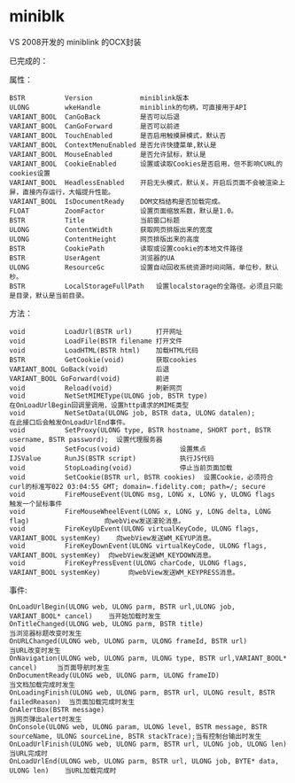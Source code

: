 # miniblk
VS 2008开发的 miniblink 的OCX封装

已完成的：

属性：

    BSTR          Version            miniblink版本
    ULONG         wkeHandle          miniblink的句柄，可直接用于API
    VARIANT_BOOL  CanGoBack          是否可以后退
    VARIANT_BOOL  CanGoForward       是否可以前进
    VARIANT_BOOL  TouchEnabled       是否启用触摸屏模式，默认否
    VARIANT_BOOL  ContextMenuEnabled 是否允许快捷菜单,默认是
    VARIANT_BOOL  MouseEnabled       是否允许鼠标，默认是
    VARIANT_BOOL  CookieEnabled      设置或读取Cookies是否启用，但不影响CURL的cookies设置
    VARIANT_BOOL  HeadlessEnabled    开启无头模式，默认关。开启后页面不会被渲染上屏，直接内存运行，大幅提升性能。
    VARIANT_BOOL  IsDocumentReady    DOM文档结构是否加载完成。
    FLOAT         ZoomFactor         设置页面缩放系数，默认是1.0。
    BSTR          Title              当前窗口标题
    ULONG         ContentWidth       获取网页排版出来的宽度
    ULONG         ContentHeight      网页排版出来的高度
    BSTR          CookiePath         读取或设置cookie的本地文件路径
    BSTR          UserAgent          浏览器的UA
    ULONG         ResourceGc         设置自动回收系统资源时间间隔，单位秒，默认秒。
    BSTR          LocalStorageFullPath   设置localstorage的全路径。必须且只能是目录，默认是当前目录。

方法：

    void          LoadUrl(BSTR url)      打开网址   
    void          LoadFile(BSTR filename 打开文件  
    void          LoadHTML(BSTR html)    加载HTML代码  
    BSTR          GetCookie(void)        获取cookies   
    VARIANT_BOOL GoBack(void)            后退   
    VARIANT_BOOL GoForward(void)         前进  
    void          Reload(void)           刷新网页  
    void          NetSetMIMEType(ULONG job, BSTR type)                   在OnLoadUrlBegin回调里调用，设置http请求的MIME类型 
    void          NetSetData(ULONG job, BSTR data, ULONG datalen);       在此接口后会触发OnLoadUrlEnd事件。   
    void          SetProxy(ULONG type, BSTR hostname, SHORT port, BSTR username, BSTR password);  设置代理服务器  
    void          SetFocus(void)               设置焦点  
    IJSValue      RunJS(BSTR script)           执行JS代码
    void          StopLoading(void)            停止当前页面加载  
    void          SetCookie(BSTR url, BSTR cookies)  设置Cookie，必须符合curl的标准写022 03:04:55 GMT; domain=.fidelity.com; path=/; secure 
    void          FireMouseEvent(ULONG msg, LONG x, LONG y, ULONG flags                        触发一个鼠标事件  
    void          FireMouseWheelEvent(LONG x, LONG y, LONG delta, LONG flag)                   向webView发送滚轮消息。  
    void          FireKeyUpEvent(ULONG virtualKeyCode, ULONG flags, VARIANT_BOOL systemKey)    向webView发送WM_KEYUP消息。  
    void          FireKeyDownEvent(ULONG virtualKeyCode, ULONG flags, VARIANT_BOOL systemKey)  向webView发送WM_KEYDOWN消息。   
    void          FireKeyPressEvent(ULONG charCode, ULONG flags, VARIANT_BOOL systemKey)       向webView发送WM_KEYPRESS消息。   

事件:

    OnLoadUrlBegin(ULONG web, ULONG parm, BSTR url,ULONG job, VARIANT_BOOL* cancel)    当开始加载时发生
    OnTitleChanged(ULONG web, ULONG parm, BSTR title)                                  当浏览器标题改变时发生
    OnURLChanged(ULONG web, ULONG parm, ULONG frameId, BSTR url)                       当URL改变时发生
    OnNavigation(ULONG web, ULONG parm, ULONG type, BSTR url,VARIANT_BOOL* cancel)     当页面导航时发生
    OnDocumentReady(ULONG web, ULONG parm, ULONG frameID)                              当文档加载完成时发生
    OnLoadingFinish(ULONG web, ULONG parm, BSTR url, ULONG result, BSTR failedReason)  当页面加载完成时发生
    OnAlertBox(BSTR message)                                                           当网页弹出alert时发生
    OnConsole(ULONG web, ULONG param, ULONG level, BSTR message, BSTR sourceName, ULONG sourceLine, BSTR stackTrace);当有控制台输出时发生
    OnLoadUrlFinish(ULONG web, ULONG parm, BSTR url, ULONG job, ULONG len)             当URL完成时
    OnLoadUrlEnd(ULONG web, ULONG parm, BSTR url, ULONG job, BYTE* data, ULONG len)    当URL加载完成时


      
